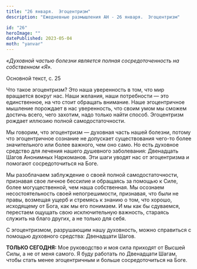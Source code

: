```yaml
---
title: "26 января.  Эгоцентризм"
description: "Ежедневные размышления АН - 26 января.  Эгоцентризм"

id: "26"
heroImage: ""
datePublished: 2023-05-04
moth: "yanvar"
---
```


_«Духовной частью болезни является полная сосредоточенность на собственном
«Я»._

Основной текст, с. 25

Что такое эгоцентризм? Это наша уверенность в том, что мир вращается вокруг
нас. Наши желания, наши потребности — это единственное, на что стоит обращать
внимание. Наше эгоцентричное мышление порождает в нас уверенность, что своим
умом мы сможем достичь всего, чего захотим, надо только найти способ.
Эгоцентризм рождает иллюзию полной самодостаточности.

Мы говорим, что эгоцентризм — духовная часть нашей болезни, потому что
эгоцентричное сознание не допускает существования чего-то более значительного
или более важного, чем оно само. Но есть духовное средство для лечения нашего
душевного заболевания: Двенадцать Шагов Анонимных Наркоманов. Эти шаги уводят
нас от эгоцентризма и помогают сосредоточиться на Боге.

Мы разоблачаем заблуждение о своей полной самодостаточности, признавая свое
личное бессилие и обращаясь за помощью к Силе, более могущественной, чем наша
собственная. Мы осознаем несостоятельность своей непогрешимости, признавая,
что были не правы, возмещая ущерб и стремясь к знанию о том, что хорошо,
исходящему от Бога, как мы его понимаем. И мы как бы сдуваемся, перестаем
ощущать свою исключительную важность, стараясь служить на благо других, а не
только для себя.

С эгоцентризмом, разрушающим нашу духовность, можно справиться с помощью
духовного средства: Двенадцати Шагов.

**ТОЛЬКО СЕГОДНЯ:** Мое руководство и моя сила приходят от Высшей Силы, а не
от меня самого. Я буду работать по Двенадцати Шагам, чтобы стать менее
эгоцентричным и больше сосредоточиться на Боге.
